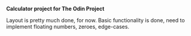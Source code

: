 **Calculator project for The Odin Project**

Layout is pretty much done, for now.
Basic functionality is done, need to implement floating numbers, zeroes, edge-cases.